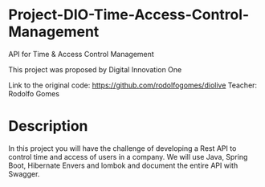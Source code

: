 # Project-DIO-Time-Access-Control-Management
API for Time &amp; Access Control Management

This project was proposed by Digital Innovation One

Link to the original code: https://github.com/rodolfogomes/diolive
Teacher: Rodolfo Gomes

# Description
In this project you will have the challenge of developing a Rest API to control time and access of users in a company. We will use Java, Spring Boot, Hibernate Envers and lombok and document the entire API with Swagger.
